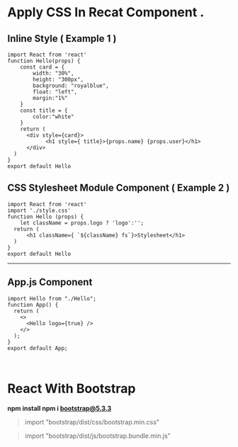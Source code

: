 #  Apply CSS In Recat Component .

## Inline Style ( Example 1 )

```
import React from 'react'
function Hello(props) {
    const card = {
        width: "30%",
        height: "300px",
        background: "royalblue",
        float: "left",
        margin:"1%"
    }
    const title = {
        color:"white"
    }
    return (
      <div style={card}>
            <h1 style={ title}>{props.name} {props.user}</h1>
      </div>      
  )
}
export default Hello
```



## CSS Stylesheet Module Component ( Example 2 )

```
import React from 'react'
import './style.css'
function Hello (props) {
    let className = props.logo ? 'logo':'';
  return (
      <h1 className={ `${className} fs`}>Stylesheet</h1>
  )
}
export default Hello
```
<hr>

## App.js Component 

```
import Hello from "./Hello";
function App() {
  return (
    <>
      <Hello logo={true} />
    </>
  );
}
export default App;



```

# React With Bootstrap

**npm install npm i bootstrap@5.3.3**

> import "bootstrap/dist/css/bootstrap.min.css"

> import "bootstrap/dist/js/bootstrap.bundle.min.js" 



